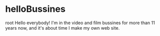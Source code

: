 # helloBussines
root
Hello everybody! 
I'm in the video and film bussines for more than 11 years now, and it's about time I make my own web site. 
